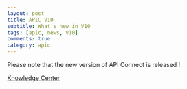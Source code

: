 ```yaml
---
layout: post
title: APIC V10
subtitle: What's new in V10
tags: [apic, news, v10]
comments: true
category: apic
---
```


Please note that the new version of API Connect is released !

[Knowledge Center](https://www.ibm.com/support/knowledgecenter/SSMNED_v10/com.ibm.apic.overview.doc/api_management_overview.html)